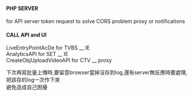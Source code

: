 ####  PHP SERVER ####  
for API server token request to solve CORS problem proxy or notifications
  
#### CALL API and UI ####  
LiveEntryPointAcDe for TVBS  __ IE  
AnalyticsAPI for SET         __ IE  
CreateObjUploadVideoAPI for CTV    __ proxy   
    
下次再寫批量上傳時,要留意browser當掉沒存到log,還有server無反應時要處理,把該存的log一次作下來  
避免造成自己困擾  
  

